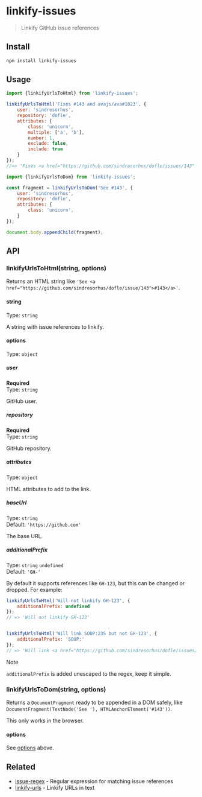 # linkify-issues

> Linkify GitHub issue references

## Install

```sh
npm install linkify-issues
```

## Usage

```js
import {linkifyUrlsToHtml} from 'linkify-issues';

linkifyUrlsToHtml('Fixes #143 and avajs/ava#1023', {
	user: 'sindresorhus',
	repository: 'dofle',
	attributes: {
		class: 'unicorn',
		multiple: ['a', 'b'],
		number: 1,
		exclude: false,
		include: true
	}
});
//=> 'Fixes <a href="https://github.com/sindresorhus/dofle/issues/143" class="unicorn" multiple="a b" number="1" include>#143</a> and <a href="https://github.com/avajs/ava/issues/1023" class="unicorn" multiple="a b" number="1" include>avajs/ava#1023</a>'
```

```js
import {linkifyUrlsToDom} from 'linkify-issues';

const fragment = linkifyUrlsToDom('See #143', {
	user: 'sindresorhus',
	repository: 'dofle',
	attributes: {
		class: 'unicorn',
	}
});

document.body.appendChild(fragment);
```

## API

### linkifyUrlsToHtml(string, options)

Returns an HTML string like `'See <a href="https://github.com/sindresorhus/dofle/issue/143">#143</a>'`.

#### string

Type: `string`

A string with issue references to linkify.

#### options

Type: `object`

##### user

**Required**\
Type: `string`

GitHub user.

##### repository

**Required**\
Type: `string`

GitHub repository.

##### attributes

Type: `object`

HTML attributes to add to the link.

##### baseUrl

Type: `string`\
Default: `'https://github.com'`

The base URL.

##### additionalPrefix

Type: `string` `undefined`\
Default: `'GH-'`

By default it supports references like `GH-123`, but this can be changed or dropped. For example:

```js
linkifyUrlsToHtml('Will not linkify GH-123', {
	additionalPrefix: undefined
});
// => 'Will not linkify GH-123'


linkifyUrlsToHtml('Will link SOUP:235 but not GH-123', {
	additionalPrefix: 'SOUP:'
});
// => 'Will link <a href="https://github.com/sindresorhus/dofle/issues/235">SOUP-235</a> but not GH-123'
```

> [!NOTE]
> `additionalPrefix` is added unescaped to the regex, keep it simple.

### linkifyUrlsToDom(string, options)

Returns a `DocumentFragment` ready to be appended in a DOM safely, like `DocumentFragment(TextNode('See '), HTMLAnchorElement('#143'))`.

This only works in the browser.

#### options

See [options](#options) above.

## Related

- [issue-regex](https://github.com/sindresorhus/issue-regex) - Regular expression for matching issue references
- [linkify-urls](https://github.com/sindresorhus/linkify-urls) - Linkify URLs in text
